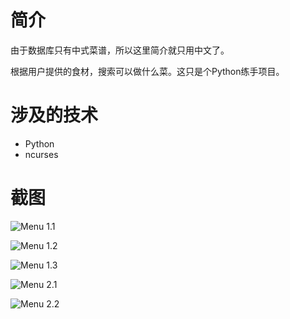 # 简介
由于数据库只有中式菜谱，所以这里简介就只用中文了。

根据用户提供的食材，搜索可以做什么菜。这只是个Python练手项目。

# 涉及的技术
* Python
* ncurses

# 截图
![Menu 1.1](https://github.com/phoenixzqy/cookingTip/blob/master/images/1.png?raw=true)

![Menu 1.2](https://github.com/phoenixzqy/cookingTip/blob/master/images/12.png?raw=true)

![Menu 1.3](https://github.com/phoenixzqy/cookingTip/blob/master/images/13.png?raw=true)

![Menu 2.1](https://github.com/phoenixzqy/cookingTip/blob/master/images/2.png?raw=true)

![Menu 2.2](https://github.com/phoenixzqy/cookingTip/blob/master/images/21.png?raw=true)
